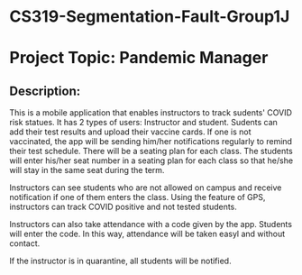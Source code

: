 # CS319-Segmentation-Fault-Group1J

# Project Topic: Pandemic Manager

## Description:

This is a mobile application that enables instructors to track sudents' COVID risk statues.
It has 2 types of users: Instructor and student. Sudents can add their test results and upload their vaccine cards. If one is not vaccinated, the app will be sending him/her notifications regularly to remind their test schedule. There will be a seating plan for each class. The students will enter his/her seat number in a seating plan for each class so that he/she will stay in the same seat during the term. 

Instructors can see students who are not allowed on campus and receive notification if one of them enters the class. Using the feature of GPS, instructors can track COVID positive and not tested students. 

Instructors can also take attendance with a code given by the app. Students will enter the code. In this way, attendance will be taken easyl and without contact. 

If the instructor is in quarantine, all students will be notified.  


